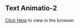## Text Animatio-2

[Click Here](https://ak-web.github.io/text_animation1/) to view in the browser.
